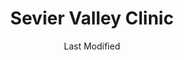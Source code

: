 ---
layout: location-page
date: Last Modified
description: "Local COVID-19 testing is available at Sevier Valley Clinic in Richfield, Utah, USA."
permalink: "locations/utah/richfield/sevier-valley-clinic/"
tags:
  - locations
  - utah
title: Sevier Valley Clinic
state: Utah
stateAbbr: UT
hood: "Richfield"
address: "1000 N Main St Ste A"
city: "Richfield"
zip: "84701"
mapUrl: "http://maps.apple.com/?q=Sevier+Valley+Clinic&address=1000+N+Main+St+Ste+A,Richfield,Utah,84701"
locationType: Drive-thru
phone: "435-893-0580"
website: "https://intermountainhealthcare.org/locations/sevier-valley-clinic/"
onlineBooking: undefined
closed: undefined
closedUpdate: April 16th, 2020
notes: "Requires phone screen."
days: Weekdays
hours: 9AM-5PM
ctaMessage: Learn more
ctaUrl: "https://intermountainhealthcare.org/locations/sevier-valley-clinic/"
---